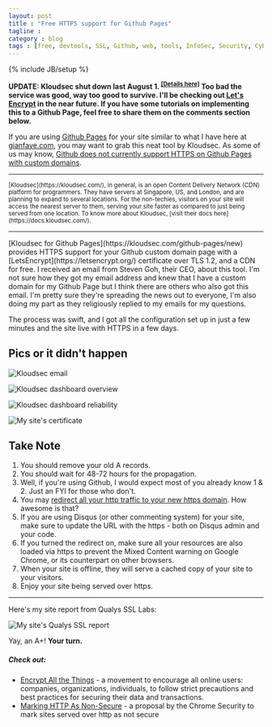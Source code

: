 ```yaml
---
layout: post
title : "Free HTTPS support for Github Pages"
tagline : 
category : blog
tags : [free, devtools, SSL, Github, web, tools, InfoSec, Security, Cybersecurity]
---
```

{% include JB/setup %}

**UPDATE: Kloudsec shut down last August 1. <sup>[[Details here]](https://www.reddit.com/r/webdev/comments/4s3kmf/got_an_email_saying_that_kloudsec_will_be/)</sup> Too bad the service was good, way too good to survive. I'll be checking out [Let's Encrypt](https://letsencrypt.org/getting-started/) in the near future. If you have some tutorials on implementing this to a Github Page, feel free to share them on the comments section below.**

If you are using [Github Pages](https://pages.github.com/) for your site similar to what I have here at [gianfaye.com](/colophon), you may want to grab this neat tool by Kloudsec. As some of us may know, [Github does not currently support HTTPS on Github Pages with custom domains](https://gist.github.com/coolaj86/e07d42f5961c68fc1fc8). 
<hr>
<small>[Kloudsec](https://kloudsec.com/), in general, is an open Content Delivery Network (CDN) platform for programmers. They have servers at Singapore, US, and London, and are planning to expand to several locations. For the non-techies, visitors on your site will access the nearest server to them, serving your site faster as compared to just being served from one location. To know more about Kloudsec, [visit their docs here](https://docs.kloudsec.com/).</small>
<hr>
[Kloudsec for Github Pages](https://kloudsec.com/github-pages/new) provides HTTPS support for your Github custom domain page with a [LetsEncrypt](https://letsencrypt.org/) certificate over TLS 1.2, and a CDN for free. I received an email from Steven Goh, their CEO, about this tool. I'm not sure how they got my email address and knew that I have a custom domain for my Github Page but I think there are others who also got this email. I'm pretty sure they're spreading the news out to everyone, I'm also doing my part as they religiously replied to my emails for my questions.

The process was swift, and I got all the configuration set up in just a few minutes and the site live with HTTPS in a few days. 

## Pics or it didn't happen

![Kloudsec email](https://i.imgur.com/QLeV8rO.png)

![Kloudsec dashboard overview](https://i.imgur.com/9y0miic.png)

![Kloudsec dashboard reliability](https://i.imgur.com/4mEmwOm.png)

![My site's certificate](https://i.imgur.com/eg2hw6f.png)

## Take Note

1. You should remove your old A records.
2. You should wait for 48-72 hours for the propagation.
3. Well, if you're using Github, I would expect most of you already know 1 & 2. Just an FYI for those who don't.
4. You may [redirect all your http traffic to your new https domain](https://docs.kloudsec.com/v1/discuss/56e90d37dae96a0e00de0a5d). How awesome is that?
5. If you are using Disqus (or other commenting system) for your site, make sure to update the URL with the https - both on Disqus admin and your code.
6. If you turned the redirect on, make sure all your resources are also loaded via https to prevent the Mixed Content warning on Google Chrome, or its counterpart on other browsers. 
7. When your site is offline, they will serve a cached copy of your site to your visitors.
8. Enjoy your site being served over https.

<hr>
Here's my site report from Qualys SSL Labs:

![My site's Qualys SSL report](https://i.imgur.com/aYgppeW.png)

Yay, an A+! **Your turn.**

##### Check out:

* [Encrypt All the Things](https://encryptallthethings.net/) - a movement to encourage all online users: companies, organizations, individuals, to follow strict precautions and best practices for securing their data and transactions.
* [Marking HTTP As Non-Secure](https://www.chromium.org/Home/chromium-security/marking-http-as-non-secure) - a proposal by the Chrome Security to mark sites served over http as not secure


